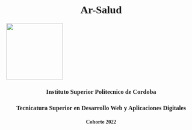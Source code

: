 <h1 style="text-align: center; font-family: 'Times New Roman', Times, serif;">Ar-Salud</h1>
<p>
    <a href="https://www.ispc.edu.ar/"><img src="https://www.ispc.edu.ar/wp-content/uploads/2020/09/Isologotipo_ISPC_blanco-transparente-300x200.png" alt="" style="width: 150px"></a>
</p>
<h3 style="text-align: center; font-family: 'Times New Roman', Times, serif;">Instituto Superior Politecnico de Cordoba</h3>
<h3 style="text-align: center; font-family: 'Times New Roman', Times, serif;">Tecnicatura Superior en Desarrollo Web y Aplicaciones Digitales</h3>
<h4 style="text-align: center; font-family: 'Times New Roman', Times, serif;">Cohorte 2022</h4>

